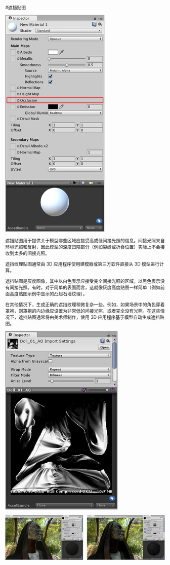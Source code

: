 #遮挡贴图

![](../uploads/Main/StandardShaderParameterOcclusion.png) 

遮挡贴图用于提供关于模型哪些区域应接受高或低间接光照的信息。间接光照来自环境光照和反射，因此模型的深度凹陷部分（例如裂缝或折叠位置）实际上不会接收到太多的间接光照。

遮挡纹理贴图通常由 3D 应用程序使用建模器或第三方软件直接从 3D 模型进行计算。

遮挡贴图是灰度图像，其中以白色表示应接受完全间接光照的区域，以黑色表示没有间接光照。有时，对于简单的表面而言，这就像灰度高度贴图一样简单（例如前面高度贴图示例中显示的凸起石墙纹理）。

在其他情况下，生成正确的遮挡纹理稍微复杂一些。例如，如果场景中的角色穿着罩袍，则罩袍的内边缘应设置为非常低的间接光照，或者完全没有光照。在这些情况下，遮挡贴图通常将由美术师制作，使用 3D 应用程序基于模型自动生成遮挡贴图。

![此遮挡贴图指明了角色袖子上暴露或隐藏在环境光照下的区域。它用于下图所示的模型。](../uploads/Main/StandardShaderOcclusionMapTexture.jpg)

![应用遮挡贴图之前和之后的比较。在左侧，部分遮挡的区域（尤其是颈部周围的织物褶皱）的光照亮度太高。在分配环境光遮挡贴图后，这些区域不再被周围树木繁茂环境的绿色环境光所照亮。](../uploads/Main/StandardShaderOcclusionMap.jpg)
